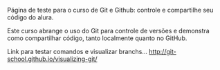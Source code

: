 Página de teste para o curso de Git e Github: controle e compartilhe seu código do alura.

Este curso abrange o uso do Git para controle de versões e demonstra como compartilhar código, tanto localmente quanto no GitHub.

Link para testar comandos e visualizar branchs...
http://git-school.github.io/visualizing-git/
